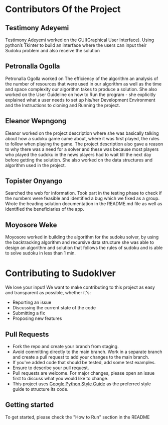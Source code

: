 # Contributors Of the Project 

## Testimony Adeyemi
Testimony Adeyemi worked on the GUI(Graphical User Interface). Using python’s Tkinter to build an interface where the users can input their Sudoku problem and also receive the solution

## Petronalla  Ogolla
Petronalla Ogolla  worked on The efficiency of the algorithm an analysis of the number of resources that were used in our algorithm as well as the time and space complexity our algorithm takes to produce a solution. She also worked on the User Guideline on how to  Run the program - she explicitly explained what a user needs to set up his/her Development Environment and  the Instructions to cloning and Running the project.

## Eleanor Wepngong
Eleanor worked on the project description where she was basically talking about how a sudoku game came about, where it was first played, the rules to follow when playing the game. The project description also gave a reason to why there was a need for a solver and these was because most players who played the sudoku in the news players had to wait till the next day before getting the solution. She also worked on the data structures and algorithm used in the project.

## Topister Onyango
Searched the web for information. Took part in the testing phase  to check if the numbers were feasible and identified a bug which we fixed as a group. Wrote the heading solution documentation in the README.md file as well as identified the beneficiaries of the app.

## Moyosore Weke
Moyosore worked in building the algorithm for the sudoku solver, by using the backtracking algorithm and recursive data structure she was able to design an algorithm and solution that follows the rules of sudoku and is able to solve sudoku in less than 1 min.


# Contributing to Sudoklver
We love your input! We want to make contributing to this project as easy and transparent as possible, whether it's:

- Reporting an issue
- Discussing the current state of the code
- Submitting a fix
- Proposing new features

## Pull Requests
- Fork the repo and create your branch from staging.
- Avoid committing directly to the main branch. Work in a separate branch and create a pull request to add your changes to the main branch.
- If you've added code that should be tested, add some test examples.
- Ensure to describe your pull request.
- Pull requests are welcome. For major changes, please open an issue first to discuss what you would like to change.
- This project uses [Google Python Style Guide](https://google.github.io/styleguide/pyguide.html) as the preferred style guide to structure its code.

## Getting started
To get started, please check the "How to Run" section in the README
